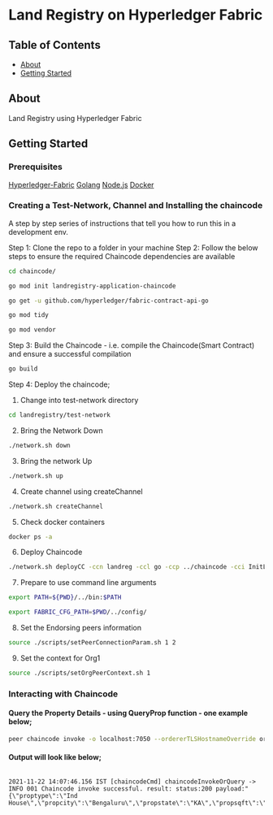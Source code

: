 # Land Registry on Hyperledger Fabric

## Table of Contents

- [About](#about)
- [Getting Started](#getting_started)


## About <a name = "about"></a>

Land Registry using Hyperledger Fabric

## Getting Started <a name = "getting_started"></a>

### Prerequisites

[Hyperledger-Fabric](https://github.com/hyperledger/fabric)
[Golang](https://golang.org/)
[Node.js](https://nodejs.org/en/)
[Docker](https://www.docker.com/)

### Creating a Test-Network, Channel and Installing the chaincode

A step by step series of instructions that tell you how to run this in a development env.

Step 1: Clone the repo to a folder in your machine
Step 2: Follow the below steps to ensure the required Chaincode dependencies are available

```bash
cd chaincode/
```

```bash
go mod init landregistry-application-chaincode 
```

```bash
go get -u github.com/hyperledger/fabric-contract-api-go
```

```bash
go mod tidy
```

```bash
go mod vendor
```

Step 3: Build the Chaincode - i.e. compile the Chaincode(Smart Contract) and ensure a successful compilation

```bash
go build
```
Step 4: Deploy the chaincode;
1. Change into test-network directory
   
```bash
cd landregistry/test-network
```

2. Bring the Network Down

```bash
./network.sh down
```

3. Bring the network Up
   
```bash
./network.sh up
```

4. Create channel using createChannel
   
```bash
./network.sh createChannel
```

5. Check docker containers
   
```bash
docker ps -a
```

6. Deploy Chaincode
   
```bash
./network.sh deployCC -ccn landreg -ccl go -ccp ../chaincode -cci InitLedger
```

7. Prepare to use command line arguments
   
```bash
export PATH=${PWD}/../bin:$PATH
```
	
```bash
export FABRIC_CFG_PATH=$PWD/../config/
```

8. Set the Endorsing peers information
   
```bash
source ./scripts/setPeerConnectionParam.sh 1 2
```

9. Set the context for Org1
    
```bash
source ./scripts/setOrgPeerContext.sh 1
```

### Interacting with Chaincode

#### Query the Property Details - using QueryProp function - one example below;

```bash
peer chaincode invoke -o localhost:7050 --ordererTLSHostnameOverride orderer.example.com --tls --cafile ${PWD}/organizations/ordererOrganizations/example.com/orderers/orderer.example.com/msp/tlscacerts/tlsca.example.com-cert.pem -C mychannel -n landreg $PEER_CONN_PARAMS -c '{"function":"QueryProp","Args":["PROP1"]}'
```

#### Output will look like below;

```JPEG

2021-11-22 14:07:46.156 IST [chaincodeCmd] chaincodeInvokeOrQuery -> INFO 001 Chaincode invoke successful. result: status:200 payload:"{\"proptype\":\"Ind House\",\"propcity\":\"Bengaluru\",\"propstate\":\"KA\",\"propsqft\":\"3200\",\"propowner\":\"Abraham\"}" 

```

